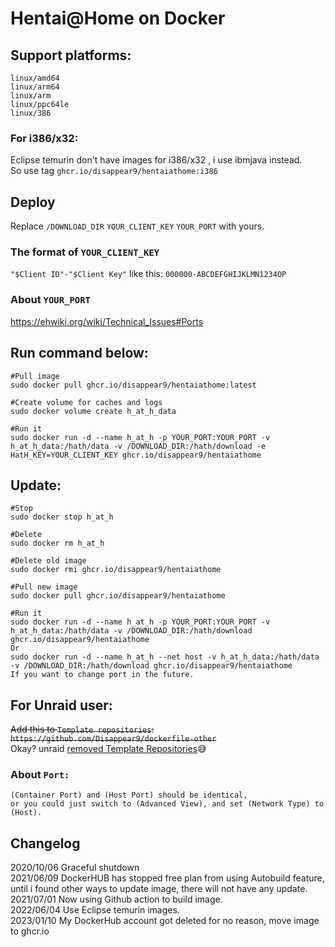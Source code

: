 # Hentai@Home on Docker

## Support platforms:

	linux/amd64
	linux/arm64
	linux/arm
	linux/ppc64le
	linux/386
	
### For i386/x32:
Eclipse temurin don't have images for i386/x32 , i use ibmjava instead.  
So use tag `ghcr.io/disappear9/hentaiathome:i386`  


## Deploy

Replace `/DOWNLOAD_DIR` `YOUR_CLIENT_KEY` `YOUR_PORT` with yours.

### The format of `YOUR_CLIENT_KEY`

`"$Client ID"-"$Client Key"` like this: `000000-ABCDEFGHIJKLMN1234OP`

### About `YOUR_PORT`

https://ehwiki.org/wiki/Technical_Issues#Ports 

## Run command below:
	#Pull image
	sudo docker pull ghcr.io/disappear9/hentaiathome:latest

	#Create volume for caches and logs
	sudo docker volume create h_at_h_data
	
	#Run it
	sudo docker run -d --name h_at_h -p YOUR_PORT:YOUR_PORT -v h_at_h_data:/hath/data -v /DOWNLOAD_DIR:/hath/download -e HatH_KEY=YOUR_CLIENT_KEY ghcr.io/disappear9/hentaiathome

## Update:
	#Stop
	sudo docker stop h_at_h
	
	#Delete
	sudo docker rm h_at_h
	
	#Delete old image
	sudo docker rmi ghcr.io/disappear9/hentaiathome
	
	#Pull new image
	sudo docker pull ghcr.io/disappear9/hentaiathome
	
	#Run it
	sudo docker run -d --name h_at_h -p YOUR_PORT:YOUR_PORT -v h_at_h_data:/hath/data -v /DOWNLOAD_DIR:/hath/download ghcr.io/disappear9/hentaiathome
	Or
	sudo docker run -d --name h_at_h --net host -v h_at_h_data:/hath/data -v /DOWNLOAD_DIR:/hath/download ghcr.io/disappear9/hentaiathome
	If you want to change port in the future.
	

## For Unraid user:
<del> Add this to `Template repositories`: `https://github.com/Disappear9/dockerfile-other` </del>  
Okay? unraid [removed Template Repositories](https://forums.unraid.net/topic/112170-allow-template-repositories-to-be-hosted-from-other-sources/#comment-1021630)😅

### About `Port:`
	(Container Port) and (Host Port) should be identical, 
	or you could just switch to (Advanced View), and set (Network Type) to (Host).

## Changelog
2020/10/06 Graceful shutdown  
2021/06/09 DockerHUB has stopped free plan from using Autobuild feature, until i found other ways to update image, there will not have any update.  
2021/07/01 Now using Github action to build image.  
2022/06/04 Use Eclipse temurin images.  
2023/01/10 My DockerHub account got deleted for no reason, move image to ghcr.io  
